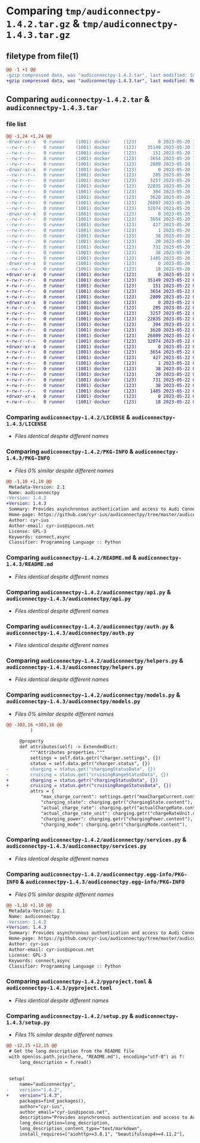 # Comparing `tmp/audiconnectpy-1.4.2.tar.gz` & `tmp/audiconnectpy-1.4.3.tar.gz`

## filetype from file(1)

```diff
@@ -1 +1 @@
-gzip compressed data, was "audiconnectpy-1.4.2.tar", last modified: Sat May 20 15:50:38 2023, max compression
+gzip compressed data, was "audiconnectpy-1.4.3.tar", last modified: Mon May 22 06:56:27 2023, max compression
```

## Comparing `audiconnectpy-1.4.2.tar` & `audiconnectpy-1.4.3.tar`

### file list

```diff
@@ -1,24 +1,24 @@
-drwxr-xr-x   0 runner    (1001) docker     (123)        0 2023-05-20 15:50:38.616926 audiconnectpy-1.4.2/
--rw-r--r--   0 runner    (1001) docker     (123)    35149 2023-05-20 15:50:28.000000 audiconnectpy-1.4.2/LICENSE
--rw-r--r--   0 runner    (1001) docker     (123)      151 2023-05-20 15:50:28.000000 audiconnectpy-1.4.2/MANIFEST.in
--rw-r--r--   0 runner    (1001) docker     (123)     3654 2023-05-20 15:50:38.616926 audiconnectpy-1.4.2/PKG-INFO
--rw-r--r--   0 runner    (1001) docker     (123)     2809 2023-05-20 15:50:28.000000 audiconnectpy-1.4.2/README.md
-drwxr-xr-x   0 runner    (1001) docker     (123)        0 2023-05-20 15:50:38.616926 audiconnectpy-1.4.2/audiconnectpy/
--rw-r--r--   0 runner    (1001) docker     (123)      205 2023-05-20 15:50:28.000000 audiconnectpy-1.4.2/audiconnectpy/__init__.py
--rw-r--r--   0 runner    (1001) docker     (123)     3257 2023-05-20 15:50:28.000000 audiconnectpy-1.4.2/audiconnectpy/api.py
--rw-r--r--   0 runner    (1001) docker     (123)    22835 2023-05-20 15:50:28.000000 audiconnectpy-1.4.2/audiconnectpy/auth.py
--rw-r--r--   0 runner    (1001) docker     (123)      394 2023-05-20 15:50:28.000000 audiconnectpy-1.4.2/audiconnectpy/exceptions.py
--rw-r--r--   0 runner    (1001) docker     (123)     3620 2023-05-20 15:50:28.000000 audiconnectpy-1.4.2/audiconnectpy/helpers.py
--rw-r--r--   0 runner    (1001) docker     (123)    26807 2023-05-20 15:50:28.000000 audiconnectpy-1.4.2/audiconnectpy/models.py
--rw-r--r--   0 runner    (1001) docker     (123)    32074 2023-05-20 15:50:28.000000 audiconnectpy-1.4.2/audiconnectpy/services.py
-drwxr-xr-x   0 runner    (1001) docker     (123)        0 2023-05-20 15:50:38.616926 audiconnectpy-1.4.2/audiconnectpy.egg-info/
--rw-r--r--   0 runner    (1001) docker     (123)     3654 2023-05-20 15:50:38.000000 audiconnectpy-1.4.2/audiconnectpy.egg-info/PKG-INFO
--rw-r--r--   0 runner    (1001) docker     (123)      427 2023-05-20 15:50:38.000000 audiconnectpy-1.4.2/audiconnectpy.egg-info/SOURCES.txt
--rw-r--r--   0 runner    (1001) docker     (123)        1 2023-05-20 15:50:38.000000 audiconnectpy-1.4.2/audiconnectpy.egg-info/dependency_links.txt
--rw-r--r--   0 runner    (1001) docker     (123)       38 2023-05-20 15:50:38.000000 audiconnectpy-1.4.2/audiconnectpy.egg-info/requires.txt
--rw-r--r--   0 runner    (1001) docker     (123)       20 2023-05-20 15:50:38.000000 audiconnectpy-1.4.2/audiconnectpy.egg-info/top_level.txt
--rw-r--r--   0 runner    (1001) docker     (123)      731 2023-05-20 15:50:28.000000 audiconnectpy-1.4.2/pyproject.toml
--rw-r--r--   0 runner    (1001) docker     (123)       38 2023-05-20 15:50:38.620926 audiconnectpy-1.4.2/setup.cfg
--rw-r--r--   0 runner    (1001) docker     (123)     1485 2023-05-20 15:50:37.000000 audiconnectpy-1.4.2/setup.py
-drwxr-xr-x   0 runner    (1001) docker     (123)        0 2023-05-20 15:50:38.616926 audiconnectpy-1.4.2/tests/
--rw-r--r--   0 runner    (1001) docker     (123)       18 2023-05-20 15:50:28.000000 audiconnectpy-1.4.2/tests/__init__.py
+drwxr-xr-x   0 runner    (1001) docker     (123)        0 2023-05-22 06:56:27.122575 audiconnectpy-1.4.3/
+-rw-r--r--   0 runner    (1001) docker     (123)    35149 2023-05-22 06:56:14.000000 audiconnectpy-1.4.3/LICENSE
+-rw-r--r--   0 runner    (1001) docker     (123)      151 2023-05-22 06:56:14.000000 audiconnectpy-1.4.3/MANIFEST.in
+-rw-r--r--   0 runner    (1001) docker     (123)     3654 2023-05-22 06:56:27.122575 audiconnectpy-1.4.3/PKG-INFO
+-rw-r--r--   0 runner    (1001) docker     (123)     2809 2023-05-22 06:56:14.000000 audiconnectpy-1.4.3/README.md
+drwxr-xr-x   0 runner    (1001) docker     (123)        0 2023-05-22 06:56:27.118575 audiconnectpy-1.4.3/audiconnectpy/
+-rw-r--r--   0 runner    (1001) docker     (123)      205 2023-05-22 06:56:14.000000 audiconnectpy-1.4.3/audiconnectpy/__init__.py
+-rw-r--r--   0 runner    (1001) docker     (123)     3257 2023-05-22 06:56:14.000000 audiconnectpy-1.4.3/audiconnectpy/api.py
+-rw-r--r--   0 runner    (1001) docker     (123)    22835 2023-05-22 06:56:14.000000 audiconnectpy-1.4.3/audiconnectpy/auth.py
+-rw-r--r--   0 runner    (1001) docker     (123)      394 2023-05-22 06:56:14.000000 audiconnectpy-1.4.3/audiconnectpy/exceptions.py
+-rw-r--r--   0 runner    (1001) docker     (123)     3620 2023-05-22 06:56:14.000000 audiconnectpy-1.4.3/audiconnectpy/helpers.py
+-rw-r--r--   0 runner    (1001) docker     (123)    26809 2023-05-22 06:56:14.000000 audiconnectpy-1.4.3/audiconnectpy/models.py
+-rw-r--r--   0 runner    (1001) docker     (123)    32074 2023-05-22 06:56:14.000000 audiconnectpy-1.4.3/audiconnectpy/services.py
+drwxr-xr-x   0 runner    (1001) docker     (123)        0 2023-05-22 06:56:27.122575 audiconnectpy-1.4.3/audiconnectpy.egg-info/
+-rw-r--r--   0 runner    (1001) docker     (123)     3654 2023-05-22 06:56:27.000000 audiconnectpy-1.4.3/audiconnectpy.egg-info/PKG-INFO
+-rw-r--r--   0 runner    (1001) docker     (123)      427 2023-05-22 06:56:27.000000 audiconnectpy-1.4.3/audiconnectpy.egg-info/SOURCES.txt
+-rw-r--r--   0 runner    (1001) docker     (123)        1 2023-05-22 06:56:27.000000 audiconnectpy-1.4.3/audiconnectpy.egg-info/dependency_links.txt
+-rw-r--r--   0 runner    (1001) docker     (123)       38 2023-05-22 06:56:27.000000 audiconnectpy-1.4.3/audiconnectpy.egg-info/requires.txt
+-rw-r--r--   0 runner    (1001) docker     (123)       20 2023-05-22 06:56:27.000000 audiconnectpy-1.4.3/audiconnectpy.egg-info/top_level.txt
+-rw-r--r--   0 runner    (1001) docker     (123)      731 2023-05-22 06:56:14.000000 audiconnectpy-1.4.3/pyproject.toml
+-rw-r--r--   0 runner    (1001) docker     (123)       38 2023-05-22 06:56:27.122575 audiconnectpy-1.4.3/setup.cfg
+-rw-r--r--   0 runner    (1001) docker     (123)     1485 2023-05-22 06:56:26.000000 audiconnectpy-1.4.3/setup.py
+drwxr-xr-x   0 runner    (1001) docker     (123)        0 2023-05-22 06:56:27.122575 audiconnectpy-1.4.3/tests/
+-rw-r--r--   0 runner    (1001) docker     (123)       18 2023-05-22 06:56:14.000000 audiconnectpy-1.4.3/tests/__init__.py
```

### Comparing `audiconnectpy-1.4.2/LICENSE` & `audiconnectpy-1.4.3/LICENSE`

 * *Files identical despite different names*

### Comparing `audiconnectpy-1.4.2/PKG-INFO` & `audiconnectpy-1.4.3/PKG-INFO`

 * *Files 0% similar despite different names*

```diff
@@ -1,10 +1,10 @@
 Metadata-Version: 2.1
 Name: audiconnectpy
-Version: 1.4.2
+Version: 1.4.3
 Summary: Provides asynchronous authentication and access to Audi Connect
 Home-page: https://github.com/cyr-ius/audiconnectpy/tree/master/audiconnectpy
 Author: cyr-ius
 Author-email: cyr-ius@ipocus.net
 License: GPL-3
 Keywords: connect,async
 Classifier: Programming Language :: Python
```

### Comparing `audiconnectpy-1.4.2/README.md` & `audiconnectpy-1.4.3/README.md`

 * *Files identical despite different names*

### Comparing `audiconnectpy-1.4.2/audiconnectpy/api.py` & `audiconnectpy-1.4.3/audiconnectpy/api.py`

 * *Files identical despite different names*

### Comparing `audiconnectpy-1.4.2/audiconnectpy/auth.py` & `audiconnectpy-1.4.3/audiconnectpy/auth.py`

 * *Files identical despite different names*

### Comparing `audiconnectpy-1.4.2/audiconnectpy/helpers.py` & `audiconnectpy-1.4.3/audiconnectpy/helpers.py`

 * *Files identical despite different names*

### Comparing `audiconnectpy-1.4.2/audiconnectpy/models.py` & `audiconnectpy-1.4.3/audiconnectpy/models.py`

 * *Files 0% similar despite different names*

```diff
@@ -303,16 +303,16 @@
         )
 
     @property
     def attributes(self) -> ExtendedDict:
         """Attributes properties."""
         settings = self.data.getr("charger.settings", {})
         status = self.data.getr("charger.status", {})
-        charging = status.get("chargingStatusData", {})
-        cruising = status.get("cruisingRangeStatusData", {})
+        charging = status.getr("chargingStatusData", {})
+        cruising = status.getr("cruisingRangeStatusData", {})
         attrs = {
             "max_charge_current": settings.getr("maxChargeCurrent.content"),
             "charging_state": charging.getr("chargingState.content"),
             "actual_charge_rate": charging.getr("actualChargeRate.content"),
             "actual_charge_rate_unit": charging.getr("chargeRateUnit.content"),
             "charging_power": charging.getr("chargingPower.content"),
             "charging_mode": charging.getr("chargingMode.content"),
```

### Comparing `audiconnectpy-1.4.2/audiconnectpy/services.py` & `audiconnectpy-1.4.3/audiconnectpy/services.py`

 * *Files identical despite different names*

### Comparing `audiconnectpy-1.4.2/audiconnectpy.egg-info/PKG-INFO` & `audiconnectpy-1.4.3/audiconnectpy.egg-info/PKG-INFO`

 * *Files 0% similar despite different names*

```diff
@@ -1,10 +1,10 @@
 Metadata-Version: 2.1
 Name: audiconnectpy
-Version: 1.4.2
+Version: 1.4.3
 Summary: Provides asynchronous authentication and access to Audi Connect
 Home-page: https://github.com/cyr-ius/audiconnectpy/tree/master/audiconnectpy
 Author: cyr-ius
 Author-email: cyr-ius@ipocus.net
 License: GPL-3
 Keywords: connect,async
 Classifier: Programming Language :: Python
```

### Comparing `audiconnectpy-1.4.2/pyproject.toml` & `audiconnectpy-1.4.3/pyproject.toml`

 * *Files identical despite different names*

### Comparing `audiconnectpy-1.4.2/setup.py` & `audiconnectpy-1.4.3/setup.py`

 * *Files 1% similar despite different names*

```diff
@@ -12,15 +12,15 @@
 # Get the long description from the README file
 with open(os.path.join(here, "README.md"), encoding="utf-8") as f:
     long_description = f.read()
 
 
 setup(
     name="audiconnectpy",
-    version="1.4.2",
+    version="1.4.3",
     packages=find_packages(),
     author="cyr-ius",
     author_email="cyr-ius@ipocus.net",
     description="Provides asynchronous authentication and access to Audi Connect",
     long_description=long_description,
     long_description_content_type="text/markdown",
     install_requires=["aiohttp>=3.8.1", "beautifulsoup4>=4.11.2"],
```

